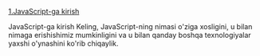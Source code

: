 [1.JavaScript-ga kirish](https://javascript.info/intro)


JavaScript-ga kirish
Keling, JavaScript-ning nimasi o'ziga xosligini, u bilan nimaga erishishimiz mumkinligini va u bilan qanday boshqa texnologiyalar yaxshi o'ynashini ko'rib chiqaylik.